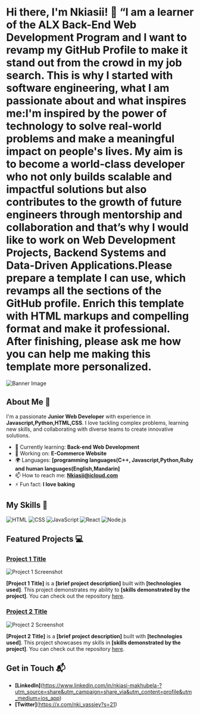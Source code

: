 # Hi there, I'm Nkiasii! 👋 “I am a learner of the ALX Back-End Web Development Program and I want to revamp my GitHub Profile to make it stand out from the crowd in my job search. This is why I started with software engineering, what I am passionate about and what inspires me:I'm inspired by the power of technology to solve real-world problems and make a meaningful impact on people's lives. My aim is to become a world-class developer who not only builds scalable and impactful solutions but also contributes to the growth of future engineers through mentorship and collaboration and that’s why I would like to work on Web Development Projects, Backend Systems and Data-Driven Applications.Please prepare a template I can use, which revamps all the sections of the GitHub profile. Enrich this template with HTML markups and compelling format and make it professional. After finishing, please ask me how you can help me making this template more personalized.

![Banner Image](your_banner_image_url_here)

## About Me 🚀

I'm a passionate **Junior Web Developer** with experience in **Javascript,Python,HTML,CSS**. I love tackling complex problems, learning new skills, and collaborating with diverse teams to create innovative solutions.

- 🌱 Currently learning: **Back-end Web Development**
- 🔭 Working on: **E-Commerce Website**
- 🌍 Languages: **[programming languages(C++, Javascript,Python,Ruby and human languages(English,Mandarin]**
- 📫 How to reach me: **Nkiasii@icloud.com**
- ⚡ Fun fact: **I love baking**

## My Skills 🧠

![HTML](https://img.shields.io/badge/-HTML-E34F26?style=flat-square&logo=html5&logoColor=white)
![CSS](https://img.shields.io/badge/-CSS-1572B6?style=flat-square&logo=css3&logoColor=white)
![JavaScript](https://img.shields.io/badge/-JavaScript-F7DF1E?style=flat-square&logo=javascript&logoColor=black)
![React](https://img.shields.io/badge/-React-61DAFB?style=flat-square&logo=react&logoColor=black)
![Node.js](https://img.shields.io/badge/-Node.js-339933?style=flat-square&logo=node.js&logoColor=white)


## Featured Projects 💻

### [Project 1 Title](project_1_link)

![Project 1 Screenshot](project_1_screenshot_url)

**[Project 1 Title]** is a **[brief project description]** built with **[technologies used]**. This project demonstrates my ability to **[skills demonstrated by the project]**. You can check out the repository [here](project_1_repository_link).

### [Project 2 Title](project_2_link)

![Project 2 Screenshot](project_2_screenshot_url)

**[Project 2 Title]** is a **[brief project description]** built with **[technologies used]**. This project showcases my skills in **[skills demonstrated by the project]**. You can check out the repository [here](project_2_repository_link).

## Get in Touch 📬

- **[LinkedIn]**(https://www.linkedin.com/in/nkiasi-makhubela-?utm_source=share&utm_campaign=share_via&utm_content=profile&utm_medium=ios_app)
- **[Twitter]**(https://x.com/nki_yassiey?s=21)

